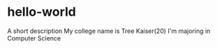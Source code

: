 # hello-world
A short description
My college name is Tree Kaiser(20) I'm majoring in Computer Science
